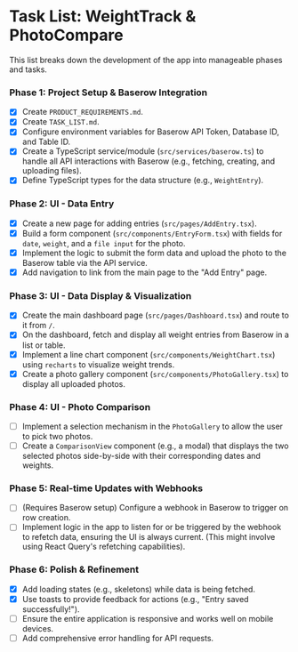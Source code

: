 # Task List: WeightTrack & PhotoCompare

This list breaks down the development of the app into manageable phases and tasks.

### Phase 1: Project Setup & Baserow Integration
- [x] Create `PRODUCT_REQUIREMENTS.md`.
- [x] Create `TASK_LIST.md`.
- [x] Configure environment variables for Baserow API Token, Database ID, and Table ID.
- [x] Create a TypeScript service/module (`src/services/baserow.ts`) to handle all API interactions with Baserow (e.g., fetching, creating, and uploading files).
- [x] Define TypeScript types for the data structure (e.g., `WeightEntry`).

### Phase 2: UI - Data Entry
- [x] Create a new page for adding entries (`src/pages/AddEntry.tsx`).
- [x] Build a form component (`src/components/EntryForm.tsx`) with fields for `date`, `weight`, and a `file input` for the photo.
- [x] Implement the logic to submit the form data and upload the photo to the Baserow table via the API service.
- [x] Add navigation to link from the main page to the "Add Entry" page.

### Phase 3: UI - Data Display & Visualization
- [x] Create the main dashboard page (`src/pages/Dashboard.tsx`) and route to it from `/`.
- [x] On the dashboard, fetch and display all weight entries from Baserow in a list or table.
- [x] Implement a line chart component (`src/components/WeightChart.tsx`) using `recharts` to visualize weight trends.
- [x] Create a photo gallery component (`src/components/PhotoGallery.tsx`) to display all uploaded photos.

### Phase 4: UI - Photo Comparison
- [ ] Implement a selection mechanism in the `PhotoGallery` to allow the user to pick two photos.
- [ ] Create a `ComparisonView` component (e.g., a modal) that displays the two selected photos side-by-side with their corresponding dates and weights.

### Phase 5: Real-time Updates with Webhooks
- [ ] (Requires Baserow setup) Configure a webhook in Baserow to trigger on row creation.
- [ ] Implement logic in the app to listen for or be triggered by the webhook to refetch data, ensuring the UI is always current. (This might involve using React Query's refetching capabilities).

### Phase 6: Polish & Refinement
- [x] Add loading states (e.g., skeletons) while data is being fetched.
- [x] Use toasts to provide feedback for actions (e.g., "Entry saved successfully!").
- [ ] Ensure the entire application is responsive and works well on mobile devices.
- [ ] Add comprehensive error handling for API requests.